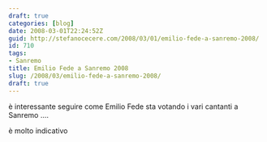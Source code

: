 ```yaml
---
draft: true
categories: [blog]
date: 2008-03-01T22:24:52Z
guid: http://stefanocecere.com/2008/03/01/emilio-fede-a-sanremo-2008/
id: 710
tags:
- Sanremo
title: Emilio Fede a Sanremo 2008
slug: /2008/03/emilio-fede-a-sanremo-2008/
draft: true
---
```


è interessante seguire come Emilio Fede sta votando i vari cantanti a Sanremo ….
  
è molto indicativo
